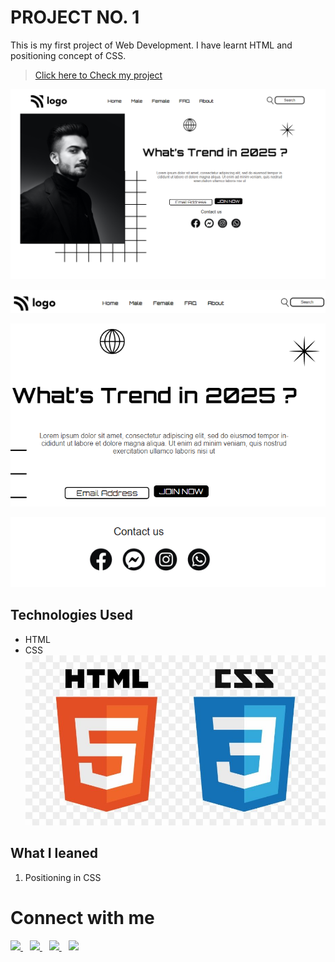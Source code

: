 # PROJECT NO. 1

This is my first project of Web Development. I have learnt HTML and positioning concept of CSS. 

> [Click here to Check my project](https://project-1-by-noman.netlify.app/)

![Project1]( /screenshots/fullsize1.png "proj1 image")

![Project1]( /screenshots/nav.PNG "proj1 image")

![Project1]( /screenshots/body.PNG "proj1 image")

![Project1]( /screenshots/soc.PNG "proj1 image")



## Technologies Used
- HTML
- CSS
![Mascot](/screenshots/html.jpg "mascot logo")


## What I leaned

1. Positioning in CSS



# Connect with me

   <a href="https://www.linkedin.com/in/mughninoman97/" >
    <img width="30px" src="https://www.vectorlogo.zone/logos/linkedin/linkedin-icon.svg" />
  </a>&ensp;
  <a href="https://twitter.com/mughninoman97">
    <img width="30px" src="https://www.vectorlogo.zone/logos/twitter/twitter-official.svg" />
  </a>&ensp;
  <a href="https://www.instagram.com/mughninoman97/">
    <img width="30px" src="https://www.vectorlogo.zone/logos/instagram/instagram-icon.svg" />
  </a>&ensp;
  <a href="https://abdulmughninoman.hashnode.dev/">
  <img width="30px" src="https://cdn.hashnode.com/res/hashnode/image/upload/v1611902473383/CDyAuTy75.png?auto=compress" />
  </a>

